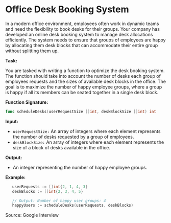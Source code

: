 # Office Desk Booking System

In a modern office environment, employees often work in dynamic teams and need the flexibility to book desks for their groups. Your company has developed an online desk booking system to manage desk allocations efficiently. The system needs to ensure that groups of employees are happy by allocating them desk blocks that can accommodate their entire group without splitting them up.

**Task:**

You are tasked with writing a function to optimize the desk booking system. The function should take into account the number of desks each group of employees requests and the sizes of available desk blocks in the office. The goal is to maximize the number of happy employee groups, where a group is happy if all its members can be seated together in a single desk block.

**Function Signature:**

```go
func scheduleDesks(userRequestSize []int, deskBlockSize []int) int
```

**Input:**

- `userRequestSize:` An array of integers where each element represents the number of desks requested by a group of employees.
- `deskBlockSize:` An array of integers where each element represents the size of a block of desks available in the office.

**Output:**

- An integer representing the number of happy employee groups.

**Example:**

```go
   userRequests := []int{2, 1, 4, 3}
   deskBlocks := []int{2, 3, 4, 5}

   // Output: Number of happy user groups: 4
   happyUsers := scheduleDesks(userRequests, deskBlocks)
```

Source: Google Interview
